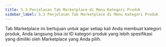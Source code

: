 ```yaml
---
title: 5.3 Penjelasan Tab Marketplace di Menu Kategori Produk
sidebar_label: 5.3 Penjelasan Tab Marketplace di Menu Kategori Produk
---
```

T﻿ab Marketplace ini bertujuan untuk agar setiap kali Anda membuat kategori produk, Anda langsung bisa isi ID kategori produk yang lebih spesifikasi yang dimiliki oleh Marketplace yang Anda pilih.
